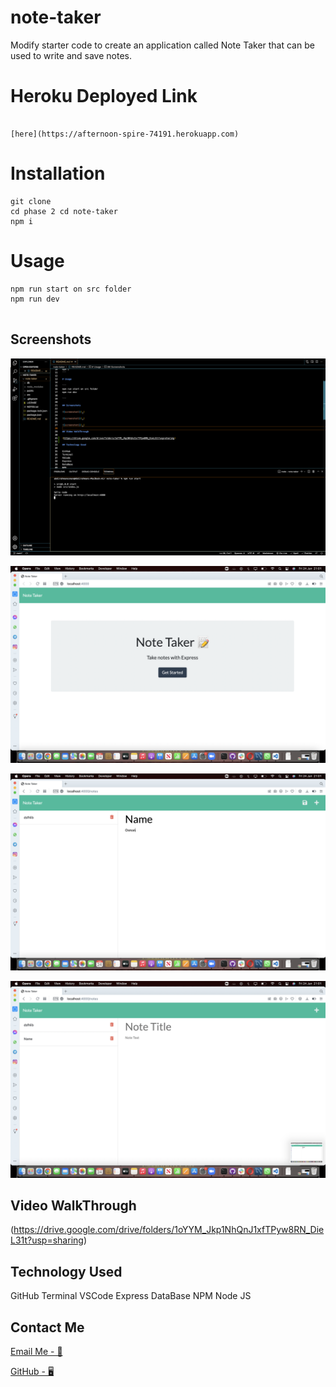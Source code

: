 # note-taker

Modify starter code to create an application called Note Taker that can be used to write and save notes.

# Heroku Deployed Link

```

[here](https://afternoon-spire-74191.herokuapp.com)

```

# Installation

```
git clone
cd phase 2 cd note-taker
npm i
```

# Usage

```
npm run start on src folder
npm run dev


```

## Screenshots

![screenshot1](./public/images/Screenshot%202022-06-24%20at%2021.01.26.png)

![screenshot2](./public/images/Screenshot%202022-06-24%20at%2021.01.34.png)

![screenshot3](./public/images/Screenshot%202022-06-24%20at%2021.01.43.png)

![screenshot4](./public/images/Screenshot%202022-06-24%20at%2021.01.48.png)

## Video WalkThrough

(https://drive.google.com/drive/folders/1oYYM_Jkp1NhQnJ1xfTPyw8RN_DieL31t?usp=sharing)

## Technology Used

GitHub
Terminal
VSCode
Express
DataBase
NPM
Node JS

## Contact Me

[Email Me - 📧](osmana9987@gmail.com)

[GitHub - 🖥️](https://github.com/AOsman0)

